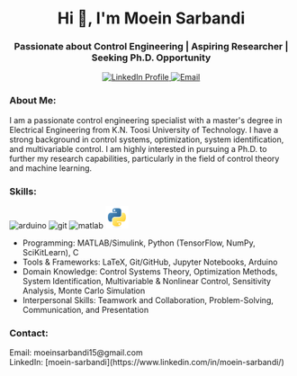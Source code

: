 <h1 align="center">Hi 👋, I'm Moein Sarbandi</h1>
<h3 align="center">Passionate about Control Engineering | Aspiring Researcher | Seeking Ph.D. Opportunity</h3>

<p align="center">
  <a href="https://www.linkedin.com/in/moein-sarbandi/" target="_blank">
    <img src="https://img.shields.io/badge/LinkedIn-Profile-blue?style=flat&logo=linkedin" alt="LinkedIn Profile" />
  </a>
  <a href="mailto:moeinsarbandi15@gmail.com" target="_blank">
    <img src="https://img.shields.io/badge/Email-Contact%20Me-red?style=flat&logo=gmail" alt="Email" />
  </a>
</p>

<h3 align="left">About Me:</h3>
<p align="left">
  I am a passionate control engineering specialist with a master's degree in Electrical Engineering from K.N. Toosi University of Technology. I have a strong background in control systems, optimization, system identification, and multivariable control. I am highly interested in pursuing a Ph.D. to further my research capabilities, particularly in the field of control theory and machine learning.
</p>

<h3 align="left">Skills:</h3>
<p align="left">
  <img src="https://cdn.worldvectorlogo.com/logos/arduino-1.svg" alt="arduino" width="40" height="40"/>
  <img src="https://www.vectorlogo.zone/logos/git-scm/git-scm-icon.svg" alt="git" width="40" height="40"/>
  <img src="https://upload.wikimedia.org/wikipedia/commons/2/21/Matlab_Logo.png" alt="matlab" width="40" height="40"/>
  <img src="https://raw.githubusercontent.com/devicons/devicon/master/icons/python/python-original.svg" alt="python" width="40" height="40"/>
</p>

- Programming: MATLAB/Simulink, Python (TensorFlow, NumPy, SciKitLearn), C
- Tools & Frameworks: LaTeX, Git/GitHub, Jupyter Notebooks, Arduino
- Domain Knowledge: Control Systems Theory, Optimization Methods, System Identification, Multivariable & Nonlinear Control, Sensitivity Analysis, Monte Carlo Simulation
- Interpersonal Skills: Teamwork and Collaboration, Problem-Solving, Communication, and Presentation


<h3 align="left">Contact:</h3>
<p align="left">
  Email: moeinsarbandi15@gmail.com<br>
  LinkedIn: [moein-sarbandi](https://www.linkedin.com/in/moein-sarbandi/)
</p>
